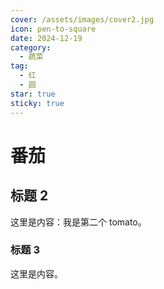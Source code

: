 ```yaml
---
cover: /assets/images/cover2.jpg
icon: pen-to-square
date: 2024-12-19
category:
  - 蔬菜
tag:
  - 红
  - 圆
star: true
sticky: true
---
```


# 番茄

## 标题 2

这里是内容：我是第二个 tomato。

### 标题 3

这里是内容。
